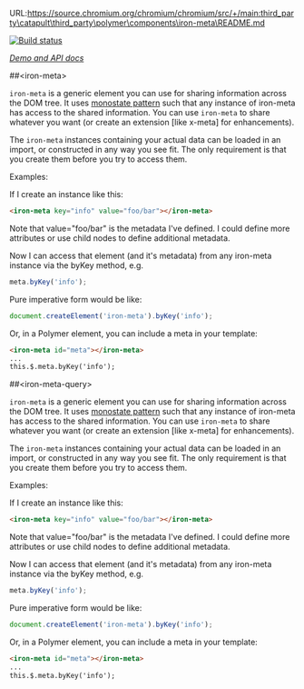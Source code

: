 URL:https://source.chromium.org/chromium/chromium/src/+/main:third_party\catapult\third_party\polymer\components\iron-meta\README.md

<!---

This README is automatically generated from the comments in these files:
iron-meta.html

Edit those files, and our readme bot will duplicate them over here!
Edit this file, and the bot will squash your changes :)

The bot does some handling of markdown. Please file a bug if it does the wrong
thing! https://github.com/PolymerLabs/tedium/issues

-->

[![Build status](https://travis-ci.org/PolymerElements/iron-meta.svg?branch=master)](https://travis-ci.org/PolymerElements/iron-meta)

_[Demo and API docs](https://elements.polymer-project.org/elements/iron-meta)_


##&lt;iron-meta&gt;

`iron-meta` is a generic element you can use for sharing information across the DOM tree.
It uses [monostate pattern](http://c2.com/cgi/wiki?MonostatePattern) such that any
instance of iron-meta has access to the shared
information. You can use `iron-meta` to share whatever you want (or create an extension
[like x-meta] for enhancements).

The `iron-meta` instances containing your actual data can be loaded in an import,
or constructed in any way you see fit. The only requirement is that you create them
before you try to access them.

Examples:

If I create an instance like this:

```html
<iron-meta key="info" value="foo/bar"></iron-meta>
```

Note that value="foo/bar" is the metadata I've defined. I could define more
attributes or use child nodes to define additional metadata.

Now I can access that element (and it's metadata) from any iron-meta instance
via the byKey method, e.g.

```javascript
meta.byKey('info');
```

Pure imperative form would be like:

```javascript
document.createElement('iron-meta').byKey('info');
```

Or, in a Polymer element, you can include a meta in your template:

```html
<iron-meta id="meta"></iron-meta>
...
this.$.meta.byKey('info');
```



##&lt;iron-meta-query&gt;

`iron-meta` is a generic element you can use for sharing information across the DOM tree.
It uses [monostate pattern](http://c2.com/cgi/wiki?MonostatePattern) such that any
instance of iron-meta has access to the shared
information. You can use `iron-meta` to share whatever you want (or create an extension
[like x-meta] for enhancements).

The `iron-meta` instances containing your actual data can be loaded in an import,
or constructed in any way you see fit. The only requirement is that you create them
before you try to access them.

Examples:

If I create an instance like this:

```html
<iron-meta key="info" value="foo/bar"></iron-meta>
```

Note that value="foo/bar" is the metadata I've defined. I could define more
attributes or use child nodes to define additional metadata.

Now I can access that element (and it's metadata) from any iron-meta instance
via the byKey method, e.g.

```javascript
meta.byKey('info');
```

Pure imperative form would be like:

```javascript
document.createElement('iron-meta').byKey('info');
```

Or, in a Polymer element, you can include a meta in your template:

```html
<iron-meta id="meta"></iron-meta>
...
this.$.meta.byKey('info');
```


